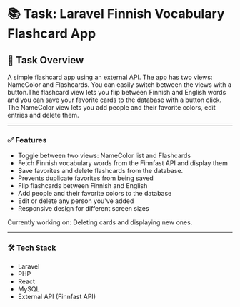 # 📚 Task: Laravel Finnish Vocabulary Flashcard App

## 📘 Task Overview
A simple flashcard app using an external API. The app has two views: NameColor and Flashcards. You can easily switch between the views with a button.The flashcard view lets you flip between Finnish and English words and you can save your favorite cards to the database with a button click.  The NameColor view lets you add people and their favorite colors, edit entries and delete them. 

___


### ✅ Features
- Toggle between two views: NameColor list and Flashcards
- Fetch Finnish vocabulary words from the Finnfast API and display them
- Save favorites and delete flashcards from the database.
- Prevents duplicate favorites from being saved
- Flip flashcards between Finnish and English
- Add people and their favorite colors to the database
- Edit or delete any person you've added
- Responsive design for different screen sizes

Currently working on: Deleting cards and displaying new ones.
____

### 🛠️ Tech Stack
* Laravel
* PHP
* React
* MySQL
* External API (Finnfast API)

